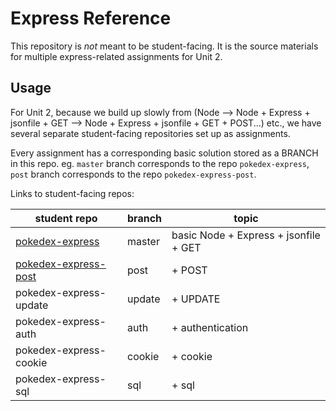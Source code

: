 # Express Reference

This repository is _not_ meant to be student-facing. It is the source materials for multiple express-related assignments for Unit 2.

## Usage

For Unit 2, because we build up slowly from (Node --> Node + Express + jsonfile + GET --> Node + Express + jsonfile + GET + POST...) etc., we have several separate student-facing repositories set up as assignments.

Every assignment has a corresponding basic solution stored as a BRANCH in this repo. eg. `master` branch corresponds to the repo  `pokedex-express`, `post` branch corresponds to the repo `pokedex-express-post`.

Links to student-facing repos:

| student repo                |  branch      |   topic                                    |
| ---                         |  ---         |   ---                                      |
| [pokedex-express][1]        |  master      |   basic Node + Express + jsonfile + GET    |
| [pokedex-express-post][2]   |  post        |   + POST                                   |
| pokedex-express-update      |  update      |   + UPDATE                                 |
| pokedex-express-auth        |  auth        |   + authentication                         |
| pokedex-express-cookie      |  cookie      |   + cookie                                 |
| pokedex-express-sql         |  sql         |   + sql                                    |

[1]: https://github.com/wdi-sg/pokedex-express
[2]: https://github.com/wdi-sg/pokedex-express-post
